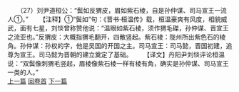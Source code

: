 　　（27）刘尹道桓公：“鬓如反猬皮，眉如紫石棱，自是孙仲谋、司马宣王一流人①。”
　　【注释】①“鬓如”句：《晋书·桓温传》载，桓温豪爽有风度，相貌威武，面有七星，刘惔曾称赞他说：“温眼如紫石棱，须作猬毛磔，孙仲谋、晋宣王之流亚也。”反猬皮：大概指猬毛翻开，四散竖起。紫石棱：陇州所出紫色石的棱角。孙仲谋：孙权的字，他是吴国的开国之主。司马宣王：司马懿，晋国初建，追尊为宣王。司马懿为晋朝的建立奠定了基础。
　　【译文】丹阳尹刘惔评论桓温说：“双鬓像刺猬毛竖起，眉棱像紫石棱一样有棱有角，确实是孙仲谋、司马宣王一类的人。”
<br>[上一篇](14_26) [回卷首](14_00) [下一篇](14_28)
